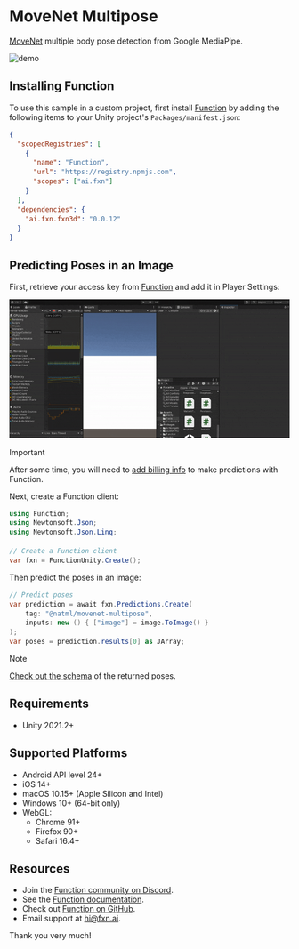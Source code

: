 # MoveNet Multipose
[MoveNet](https://blog.tensorflow.org/2021/05/next-generation-pose-detection-with-movenet-and-tensorflowjs.html) multiple body pose detection from Google MediaPipe.

![demo](demo.gif)

## Installing Function
To use this sample in a custom project, first install [Function](https://github.com/fxnai/fxn3d) by adding the following items to your Unity project's `Packages/manifest.json`:
```json
{
  "scopedRegistries": [
    {
      "name": "Function",
      "url": "https://registry.npmjs.com",
      "scopes": ["ai.fxn"]
    }
  ],
  "dependencies": {
    "ai.fxn.fxn3d": "0.0.12"
  }
}
```

## Predicting Poses in an Image
First, retrieve your access key from [Function](https://www.fxn.ai/settings/developer) and add it in Player Settings:

![project settings](https://github.com/natmlx/videokit/raw/main/Media/set-access-key.gif)

> [!IMPORTANT]
> After some time, you will need to [add billing info](https://www.fxn.ai/settings/billing) to make predictions with Function.

Next, create a Function client:
```csharp
using Function;
using Newtonsoft.Json;
using Newtonsoft.Json.Linq;

// Create a Function client
var fxn = FunctionUnity.Create();
```

Then predict the poses in an image:
```csharp
// Predict poses
var prediction = await fxn.Predictions.Create(
    tag: "@natml/movenet-multipose",
    inputs: new () { ["image"] = image.ToImage() }
);
var poses = prediction.results[0] as JArray;
```

> [!NOTE]
> [Check out the schema](https://fxn.ai/@natml/movenet-multipose) of the returned poses.

## Requirements
- Unity 2021.2+

## Supported Platforms
- Android API level 24+
- iOS 14+
- macOS 10.15+ (Apple Silicon and Intel)
- Windows 10+ (64-bit only)
- WebGL:
    - Chrome 91+
    - Firefox 90+
    - Safari 16.4+

## Resources
- Join the [Function community on Discord](https://natml.ai/community).
- See the [Function documentation](https://docs.fxn.ai).
- Check out [Function on GitHub](https://github.com/fxnai).
- Email support at [hi@fxn.ai](mailto:hi@fxn.ai).

Thank you very much!